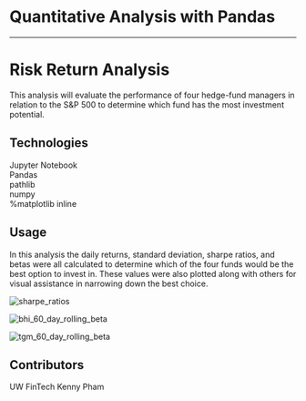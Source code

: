 # Quantitative Analysis with Pandas
---
# Risk Return Analysis

This analysis will evaluate the performance of four hedge-fund managers in relation to the S&P 500 to determine which fund has the most investment potential.

## Technologies

Jupyter Notebook  
Pandas  
pathlib   
numpy   
%matplotlib inline  

## Usage

In this analysis the daily returns, standard deviation, sharpe ratios, and betas were all calculated to determine which of the four funds would be the best option to invest in. These values were also plotted along with others for visual assistance in narrowing down the best choice.

![sharpe_ratios](https://user-images.githubusercontent.com/61864923/186592818-a12b0c15-1008-489a-a5d1-9b0e4f1d064e.jpg)

![bhi_60_day_rolling_beta](https://user-images.githubusercontent.com/61864923/186592837-0b0be9d4-8150-4d14-b317-50cb021b1302.jpg)

![tgm_60_day_rolling_beta](https://user-images.githubusercontent.com/61864923/186592843-2e31e4ee-bca5-4758-9281-2b4f735c0459.jpg)

## Contributors

UW FinTech
Kenny Pham
